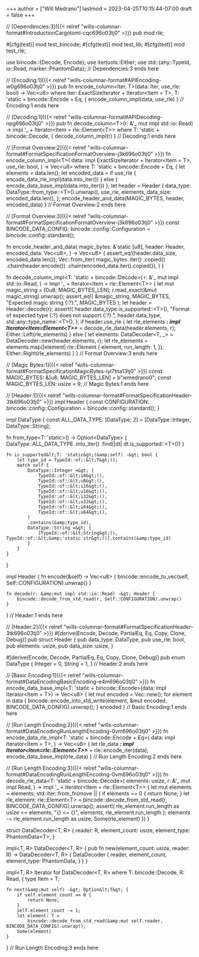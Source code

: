 +++
author = ["Will Medrano"]
lastmod = 2023-04-25T10:15:44-07:00
draft = false
+++

// [Dependencies:3]({{< relref "wills-columnar-format#IntroductionCargotoml-cqc696o03tj0" >}})
pub mod rle;

\#[cfg(test)]
mod test_bincode;
\#[cfg(test)]
mod test_lib;
\#[cfg(test)]
mod test_rle;

use bincode::{Decode, Encode};
use itertools::Either;
use std::{any::TypeId, io::Read, marker::PhantomData};
// Dependencies:3 ends here

// [Encoding:1]({{< relref "wills-columnar-format#APIEncoding-w0g696o03tj0" >}})
pub fn encode_column&lt;Iter, T&gt;(data: Iter, use_rle: bool) -&gt; Vec&lt;u8&gt;
where
    Iter: ExactSizeIterator + Iterator&lt;Item = T&gt;,
    T: 'static + bincode::Encode + Eq,
{
    encode_column_impl(data, use_rle)
}
// Encoding:1 ends here

// [Decoding:1]({{< relref "wills-columnar-format#APIDecoding-npg696o03tj0" >}})
pub fn decode_column&lt;T&gt;(r: &amp;'\_ mut impl std::io::Read) -&gt; impl '\_ + Iterator&lt;Item = rle::Element&lt;T&gt;&gt;
where
    T: 'static + bincode::Decode,
{
    decode_column_impl(r)
}
// Decoding:1 ends here

// [Format Overview:2]({{< relref "wills-columnar-format#FormatSpecificationFormatOverview-j3k696o03tj0" >}})
fn encode_column_impl&lt;T&gt;(
    data: impl ExactSizeIterator + Iterator&lt;Item = T&gt;,
    use_rle: bool,
) -&gt; Vec&lt;u8&gt;
where
    T: 'static + bincode::Encode + Eq,
{
    let elements = data.len();
    let encoded_data = if use_rle {
        encode_data_rle_impl(data.into_iter())
    } else {
        encode_data_base_impl(data.into_iter())
    };
    let header = Header {
        data_type: DataType::from_type::&lt;T&gt;().unwrap(),
        use_rle,
        elements,
        data_size: encoded_data.len(),
    };
    encode_header_and_data(MAGIC_BYTES, header, encoded_data)
}
// Format Overview:2 ends here

// [Format Overview:3]({{< relref "wills-columnar-format#FormatSpecificationFormatOverview-j3k696o03tj0" >}})
const BINCODE_DATA_CONFIG: bincode::config::Configuration = bincode::config::standard();

fn encode_header_and_data(
    magic_bytes: &amp;'static [u8],
    header: Header,
    encoded_data: Vec&lt;u8&gt;,
) -&gt; Vec&lt;u8&gt; {
    assert_eq!(header.data_size, encoded_data.len());
    Vec::from_iter(
        magic_bytes
            .iter()
            .copied()
            .chain(header.encode())
            .chain(encoded_data.iter().copied()),
    )
}

fn decode_column_impl&lt;T: 'static + bincode::Decode&gt;(
    r: &amp;'\_ mut impl std::io::Read,
) -&gt; impl '\_ + Iterator&lt;Item = rle::Element&lt;T&gt;&gt; {
    let mut magic_string = [0u8; MAGIC_BYTES_LEN];
    r.read_exact(&amp;mut magic_string).unwrap();
    assert_eq!(
        &amp;magic_string, MAGIC_BYTES,
        "Expected magic string {:?}.",
        MAGIC_BYTES
    );
    let header = Header::decode(r);
    assert!(
        header.data_type.is_supported::&lt;T&gt;(),
        "Format of expected type {:?} does not support {:?}.",
        header.data_type,
        std::any::type_name::&lt;T&gt;(),
    );
    if header.use_rle {
        let rle_elements _**: impl Iterator&lt;Item=Element&lt;T&gt;&gt;**_ = decode_rle_data(header.elements, r);
        Either::Left(rle_elements)
    } else {
        let elements: DataDecoder&lt;T, \_&gt; = DataDecoder::new(header.elements, r);
        let rle_elements = elements.map(|element| rle::Element {
            element,
            run_length: 1,
        });
        Either::Right(rle_elements)
    }
}
// Format Overview:3 ends here

// [Magic Bytes:1]({{< relref "wills-columnar-format#FormatSpecificationMagicBytes-iyl7tna13tj0" >}})
const MAGIC_BYTES: &amp;[u8; MAGIC_BYTES_LEN] = b"wmedrano0";
const MAGIC_BYTES_LEN: usize = 9;
// Magic Bytes:1 ends here

// [Header:1]({{< relref "wills-columnar-format#FormatSpecificationHeader-3tk696o03tj0" >}})
impl Header {
    const CONFIGURATION: bincode::config::Configuration = bincode::config::standard();
}

impl DataType {
    const ALL_DATA_TYPE: [DataType; 2] = [DataType::Integer, DataType::String];

fn from_type&lt;T: 'static&gt;() -&gt; Option&lt;DataType&gt; {
    DataType::ALL_DATA_TYPE
        .into_iter()
        .find(|dt| dt.is_supported::&lt;T&gt;())
}

    fn is_supported&lt;T: 'static&gt;(&amp;self) -&gt; bool {
        let type_id = TypeId::of::&lt;T&gt;();
        match self {
            DataType::Integer =&gt; [
                TypeId::of::&lt;i8&gt;(),
                TypeId::of::&lt;u8&gt;(),
                TypeId::of::&lt;i16&gt;(),
                TypeId::of::&lt;u16&gt;(),
                TypeId::of::&lt;i32&gt;(),
                TypeId::of::&lt;u32&gt;(),
                TypeId::of::&lt;i64&gt;(),
                TypeId::of::&lt;u64&gt;(),
            ]
            .contains(&amp;type_id),
            DataType::String =&gt; {
                [TypeId::of::&lt;String&gt;(), TypeId::of::&lt;&amp;'static str&gt;()].contains(&amp;type_id)
            }
        }
    }
}

impl Header {
    fn encode(&amp;self) -&gt; Vec&lt;u8&gt; {
        bincode::encode_to_vec(self, Self::CONFIGURATION).unwrap()
    }

    fn decode(r: &amp;mut impl std::io::Read) -&gt; Header {
        bincode::decode_from_std_read(r, Self::CONFIGURATION).unwrap()
    }
}
// Header:1 ends here

// [Header:2]({{< relref "wills-columnar-format#FormatSpecificationHeader-3tk696o03tj0" >}})
\#[derive(Encode, Decode, PartialEq, Eq, Copy, Clone, Debug)]
pub struct Header {
    pub data_type: DataType,
    pub use_rle: bool,
    pub elements: usize,
    pub data_size: usize,
}

\#[derive(Encode, Decode, PartialEq, Eq, Copy, Clone, Debug)]
pub enum DataType {
    Integer = 0,
    String = 1,
}
// Header:2 ends here

// [Basic Encoding:1]({{< relref "wills-columnar-format#DataEncodingBasicEncoding-e4m696o03tj0" >}})
fn encode_data_base_impl&lt;T: 'static + bincode::Encode&gt;(data: impl Iterator&lt;Item = T&gt;) -&gt; Vec&lt;u8&gt; {
    let mut encoded = Vec::new();
    for element in data {
        bincode::encode_into_std_write(element, &amp;mut encoded, BINCODE_DATA_CONFIG).unwrap();
    }
    encoded
}
// Basic Encoding:1 ends here

// [Run Length Encoding:2]({{< relref "wills-columnar-format#DataEncodingRunLengthEncoding-0vm696o03tj0" >}})
fn encode_data_rle_impl&lt;T: 'static + bincode::Encode + Eq&gt;(
    data: impl Iterator&lt;Item = T&gt;,
) -&gt; Vec&lt;u8&gt; {
    let rle_data _**: impl Iterator&lt;Item=rle::Element&lt;T&gt;&gt;**_ = rle::encode_iter(data);
    encode_data_base_impl(rle_data)
}
// Run Length Encoding:2 ends here

// [Run Length Encoding:3]({{< relref "wills-columnar-format#DataEncodingRunLengthEncoding-0vm696o03tj0" >}})
fn decode_rle_data&lt;T: 'static + bincode::Decode&gt;(
    elements: usize,
    r: &amp;'\_ mut impl Read,
) -&gt; impl '\_ + Iterator&lt;Item = rle::Element&lt;T&gt;&gt; {
    let mut elements = elements;
    std::iter::from_fn(move || {
        if elements == 0 {
            return None;
        }
        let rle_element: rle::Element&lt;T&gt; =
            bincode::decode_from_std_read(r, BINCODE_DATA_CONFIG).unwrap();
        assert!(
            rle_element.run_length as usize &lt;= elements,
            "{} &lt;= {}",
            elements,
            rle_element.run_length
        );
        elements -= rle_element.run_length as usize;
        Some(rle_element)
    })
}

struct DataDecoder&lt;T, R&gt; {
    reader: R,
    element_count: usize,
    element_type: PhantomData&lt;T&gt;,
}

impl&lt;T, R&gt; DataDecoder&lt;T, R&gt; {
    pub fn new(element_count: usize, reader: R) -&gt; DataDecoder&lt;T, R&gt; {
        DataDecoder {
            reader,
            element_count,
            element_type: PhantomData,
        }
    }
}

impl&lt;T, R&gt; Iterator for DataDecoder&lt;T, R&gt;
where
    T: bincode::Decode,
    R: Read,
{
    type Item = T;

    fn next(&amp;mut self) -&gt; Option&lt;T&gt; {
        if self.element_count == 0 {
            return None;
        }
        self.element_count -= 1;
        let element: T =
            bincode::decode_from_std_read(&amp;mut self.reader, BINCODE_DATA_CONFIG).unwrap();
        Some(element)
    }
}
// Run Length Encoding:3 ends here
